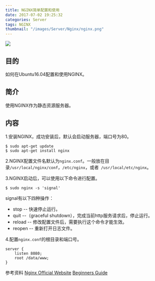```yaml
---
title: NGINX简单配置和使用
date: 2017-07-02 19:25:32
categories: Server
tags: NGINX
thumbnail: "/images/Server/Nginx/nginx.png"
---
```

![](/images/Server/Nginx/nginx.png)

## 目的
如何在Ubuntu16.04配置和使用NGINX。

<!--more-->

## 简介
使用NGINX作为静态资源服务器。

## 内容

1.安装NGINX，成功安装后，默认会启动服务器，端口号为80。
```
$ sudo apt-get update
$ sudo apt-get install nginx
```

2.NGINX配置文件名默认为`nginx.conf`。一般放在目录`/usr/local/nginx/conf`，`/etc/nginx`，或者` /usr/local/etc/nginx`。

3.NGINX启动后，可以使用以下命令进行配置。
```
$ sudo nginx -s 'signal'
```
signal有以下四种操作：
+ stop -- 快速停止运行。
+ quit --（graceful shutdown），完成当前http服务请求后，停止运行。
+ reload -- 修改配置文件后，需要执行这个命令才能生效。
+ reopen -- 重新打开日志文件。

4.配置`nginx.conf`的根目录和端口号。
```
server {
    listen 8080;
    root /data/www;
}
```

参考资料
[Nginx Official Website](http://nginx.org/en/linux_packages.html)
[Beginners Guide](http://nginx.org/en/docs/beginners_guide.html)
